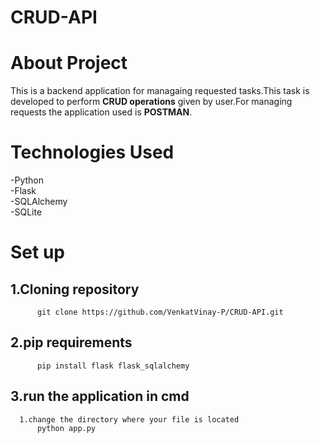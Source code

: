 # CRUD-API
# **About Project** 
This is a backend application for managaing requested tasks.This task is developed to perform **CRUD operations** given by user.For managing requests the application used is **POSTMAN**.
# **Technologies Used**
 -Python  
 -Flask  
 -SQLAlchemy  
 -SQLite  
# **Set up**
## 1.**Cloning repository**  
          git clone https://github.com/VenkatVinay-P/CRUD-API.git
## 2.**pip requirements**  
          pip install flask flask_sqlalchemy
## 3.**run the application in cmd**  
      1.change the directory where your file is located  
          python app.py

